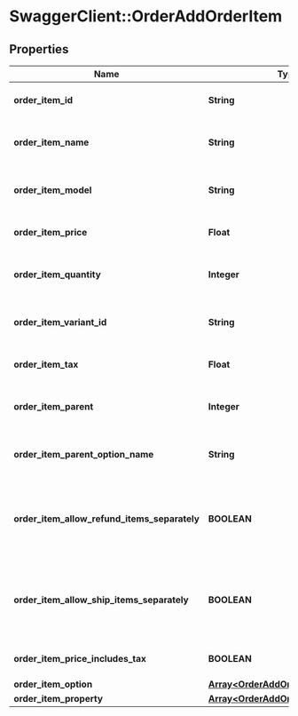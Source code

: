 # SwaggerClient::OrderAddOrderItem

## Properties
Name | Type | Description | Notes
------------ | ------------- | ------------- | -------------
**order_item_id** | **String** | Defines orders specified by order item id | 
**order_item_name** | **String** | Defines orders specified by order item name | 
**order_item_model** | **String** | Defines orders specified by order item model | 
**order_item_price** | **Float** | Defines orders specified by order item price | 
**order_item_quantity** | **Integer** | Defines orders specified by order item quantity | 
**order_item_variant_id** | **String** | Ordered product variant. Where x is order item ID | [optional] 
**order_item_tax** | **Float** | Percentage of tax for product order | [optional] 
**order_item_parent** | **Integer** | Index of the parent grouped/bundle product | [optional] 
**order_item_parent_option_name** | **String** | Option name of the parent grouped/bundle product | [optional] 
**order_item_allow_refund_items_separately** | **BOOLEAN** | Indicates whether subitems of the grouped/bundle product can be refunded separately | [optional] 
**order_item_allow_ship_items_separately** | **BOOLEAN** | Indicates whether subitems of the grouped/bundle product can be shipped separately | [optional] 
**order_item_price_includes_tax** | **BOOLEAN** | Defines if item price includes tax | [optional] [default to false]
**order_item_option** | [**Array&lt;OrderAddOrderItemOption&gt;**](OrderAddOrderItemOption.md) |  | [optional] 
**order_item_property** | [**Array&lt;OrderAddOrderItemProperty&gt;**](OrderAddOrderItemProperty.md) |  | [optional] 


